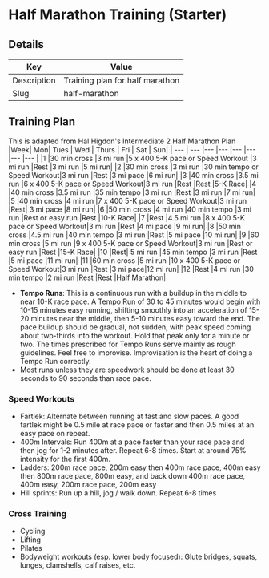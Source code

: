 # Half Marathon Training (Starter)
## Details 
|  Key | Value|
| ------------- | ------------- |
| Description | Training plan for half marathon |
| Slug | half-marathon |

## Training Plan
This is adapted from Hal Higdon's Intermediate 2 Half Marathon Plan
|Week| Mon| Tues | Wed | Thurs | Fri | Sat | Sun|
| --- | --- |--- |--- |--- |--- |--- |--- |
|1	|30 min cross	|3 mi run	|5 x 400 5-K pace or Speed Workout	|3 mi run	|Rest	|3 mi run	|5 mi run|
|2	|30 min cross	|3 mi run	|30 min tempo	or Speed Workout|3 mi run	|Rest	|3 mi pace	|6 mi run|
|3	|40 min cross	|3.5 mi run	|6 x 400 5-K pace	or Speed Workout|3 mi run	|Rest	|Rest	|5-K Race|
|4	|40 min cross	|3.5 mi run	|35 min tempo	|3 mi run	|Rest	|3 mi run	|7 mi run|
|5	|40 min cross	|4 mi run	|7 x 400 5-K pace	or Speed Workout|3 mi run	|Rest|	3 mi pace	|8 mi run|
|6	|50 min cross	|4 mi run	|40 min tempo	|3 mi run	|Rest or easy run	|Rest	|10-K Race|
|7	|Rest	|4.5 mi run	|8 x 400 5-K pace	or Speed Workout|3 mi run	|Rest	|4 mi pace	|9 mi run|
|8	|50 min cross	|4.5 mi run	|40 min tempo	|3 mi run	|Rest	|5 mi pace	|10 mi run|
|9	|60 min cross	|5 mi run	|9 x 400 5-K pace	or Speed Workout|3 mi run	|Rest or easy run	|Rest	|15-K Race|
|10	|Rest|	5 mi run	|45 min tempo	|3 mi run	|Rest	|5 mi pace	|11 mi run|
|11	|60 min cross	|5 mi run	|10 x 400 5-K pace	or Speed Workout|3 mi run	|Rest	|3 mi pace|12 mi run|
|12	|Rest	|4 mi run	|30 min tempo	|2 mi run	|Rest	|Rest	|Half Marathon|

- **Tempo Runs**: This is a continuous run with a buildup in the middle to near 10-K race pace. A Tempo Run of 30 to 45 minutes would begin with 10-15 minutes easy running, shifting smoothly into an acceleration of 15-20 minutes near the middle, then 5-10 minutes easy toward the end. The pace buildup should be gradual, not sudden, with peak speed coming about two-thirds into the workout. Hold that peak only for a minute or two. The times prescribed for Tempo Runs serve mainly as rough guidelines. Feel free to improvise. Improvisation is the heart of doing a Tempo Run correctly.
- Most runs unless they are speedwork should be done at least 30 seconds to 90 seconds than race pace.

### Speed Workouts
- Fartlek: Alternate between running at fast and slow paces. A good fartlek might be 0.5 mile at race pace or faster and then 0.5 miles at an easy pace on repeat. 
- 400m Intervals: Run 400m at a pace faster than your race pace and then jog for 1-2 minutes after. Repeat 6-8 times. Start at around 75% intensity for the first 400m.
- Ladders: 200m race pace, 200m easy then 400m race pace, 400m easy then 800m race pace, 800m easy, and back down 400m race pace, 400m easy, 200m race pace, 200m easy
- Hill sprints: Run up a hill, jog / walk down. Repeat 6-8 times

### Cross Training
- Cycling
- Lifting
- Pilates
- Bodyweight workouts (esp. lower body focused): Glute bridges, squats, lunges, clamshells, calf raises, etc. 
